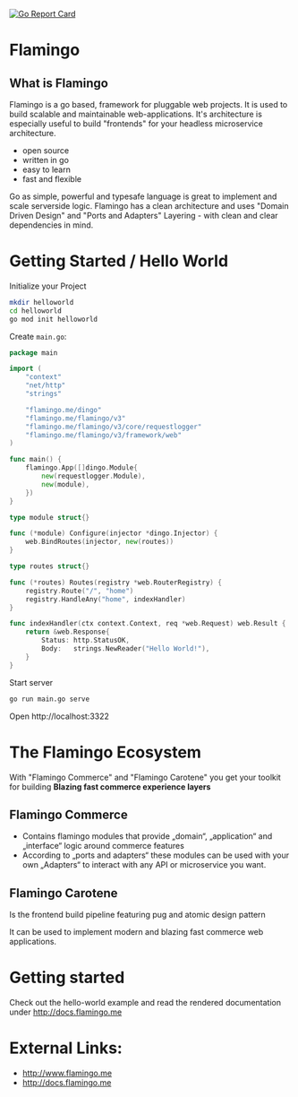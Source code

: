 [![Go Report Card](https://goreportcard.com/badge/github.com/i-love-flamingo/flamingo)](https://goreportcard.com/report/github.com/i-love-flamingo/flamingo)

# Flamingo

## What is Flamingo

Flamingo is a go based, framework for pluggable web projects.
It is used to build scalable and maintainable web-applications. 
It's architecture is especially useful to build "frontends" for your headless microservice architecture.


* open source 
* written in go
* easy to learn
* fast and flexible

Go as simple, powerful and typesafe language is great to implement and scale serverside logic.
Flamingo has a clean architecture and uses "Domain Driven Design" and "Ports and Adapters" Layering - with clean and clear dependencies in mind.

# Getting Started / Hello World

Initialize your Project

```bash
mkdir helloworld
cd helloworld
go mod init helloworld
```

Create `main.go`:
```go
package main

import (
	"context"
	"net/http"
	"strings"

	"flamingo.me/dingo"
	"flamingo.me/flamingo/v3"
	"flamingo.me/flamingo/v3/core/requestlogger"
	"flamingo.me/flamingo/v3/framework/web"
)

func main() {
	flamingo.App([]dingo.Module{
		new(requestlogger.Module),
		new(module),
	})
}

type module struct{}

func (*module) Configure(injector *dingo.Injector) {
	web.BindRoutes(injector, new(routes))
}

type routes struct{}

func (*routes) Routes(registry *web.RouterRegistry) {
	registry.Route("/", "home")
	registry.HandleAny("home", indexHandler)
}

func indexHandler(ctx context.Context, req *web.Request) web.Result {
	return &web.Response{
		Status: http.StatusOK,
		Body:   strings.NewReader("Hello World!"),
	}
}
```

Start server
```bash
go run main.go serve
``` 

Open http://localhost:3322

# The Flamingo Ecosystem 
With "Flamingo Commerce" and "Flamingo Carotene" you get your toolkit for building **Blazing fast commerce experience layers**

## Flamingo Commerce

* Contains flamingo modules that provide „domain“, „application“ and „interface“ logic around commerce features
* According to „ports and adapters“ these modules can be used with your own „Adapters“ to interact with any API or microservice you want.

## Flamingo Carotene
Is the frontend build pipeline featuring pug and atomic design pattern

It can be used to implement modern and blazing fast commerce web applications.

# Getting started

Check out the hello-world example
and read the rendered documentation under http://docs.flamingo.me

# External Links:
* http://www.flamingo.me
* http://docs.flamingo.me
